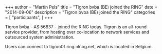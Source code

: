 +++
author = "Martin Pels"
title = "Tigron bvba (BE) joined the RING"
date = "2014-09-06"
description = "Tigron bvba (BE) joined the RING"
categories = [
    "participants",
]
+++

Tigron bvba - AS 56837 - joined the RING today. Tigron is an all-round service provider, from hosting over co-location to network services and outsourced system administration.

Users can connect to tigron01.ring.nlnog.net, which is located in Belgium.


